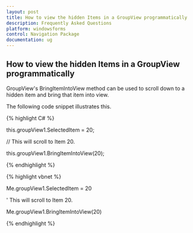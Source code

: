 ```yaml
---
layout: post
title: How to view the hidden Items in a GroupView programmatically
description: Frequently Asked Questions
platform: windowsforms
control: Navigation Package
documentation: ug
---
```

## How to view the hidden Items in a GroupView programmatically

GroupView's BringItemIntoView method can be used to scroll down to a hidden item and bring that item into view.

The following code snippet illustrates this.

{% highlight C# %}  

this.groupView1.SelectedItem = 20; 

// This will scroll to Item 20. 

this.groupView1.BringItemIntoView(20);

{% endhighlight %}



{% highlight vbnet %} 

Me.groupView1.SelectedItem = 20

' This will scroll to Item 20. 

Me.groupView1.BringItemIntoView(20)

{% endhighlight %}